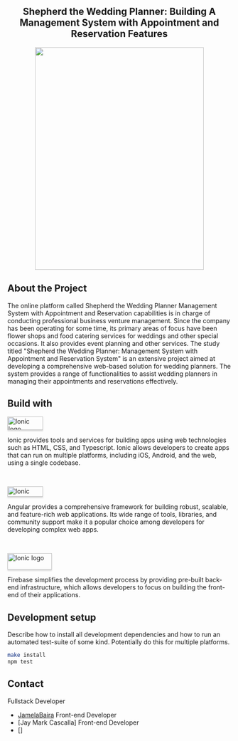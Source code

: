 <div align="center">
   
<h2>Shepherd the Wedding Planner: Building A Management System with Appointment and Reservation Features</h2>

<img src="https://github.com/jaymark0831/ShepherdTheWeddingPlanner/blob/main/Shepherd%20the%20wedding%20planner%20(1).png" height="500" width="380">
<br>
</div>

## About the Project

The online platform called Shepherd the Wedding Planner Management System with Appointment and Reservation capabilities is in charge of conducting professional business venture management. Since the company has been operating for some time, its primary areas of focus have been flower shops and food catering services for weddings and other special occasions. It also provides event planning and other services. The study titled "Shepherd the Wedding Planner: Management System with Appointment and Reservation System" is an extensive project aimed at developing a comprehensive web-based solution for wedding planners. The system provides a range of functionalities to assist wedding planners in managing their appointments and reservations effectively.

## Build with

<a href="https://ionicframework.com/" target="_blank"><img src="https://github.com/jaymark0831/ShepherdTheWeddingPlanner/blob/main/logo.png" alt="Ionic logo" style="height: 30px !important;width: 80px !important;box-shadow: 0px 3px 2px 0px rgba(190, 190, 190, 0.5) !important;-webkit-box-shadow: 0px 3px 2px 0px rgba(190, 190, 190, 0.5) !important;" ></a>

Ionic provides tools and services for building apps using web technologies such as HTML, CSS, and Typescript. Ionic allows developers to create apps that can run on multiple platforms, including iOS, Android, and the web, using a single codebase.

<br>

<a href="https://angular.io/" target="_blank"><img src="https://github.com/jaymark0831/ShepherdTheWeddingPlanner/blob/main/angular-logo.png" alt="Ionic logo" style="height: 23px !important;width: 80px !important;box-shadow: 0px 3px 2px 0px rgba(190, 190, 190, 0.5) !important;-webkit-box-shadow: 0px 3px 2px 0px rgba(190, 190, 190, 0.5) !important;" ></a>

Angular provides a comprehensive framework for building robust, scalable, and feature-rich web applications. Its wide range of tools, libraries, and community support make it a popular choice among developers for developing complex web apps.

<br>

<a href="https://firebase.google.com/" target="_blank"><img src="https://github.com/jaymark0831/ShepherdTheWeddingPlanner/blob/main/Firebase_Logo.png" alt="Ionic logo" style="height: 37px !important;width: 100px !important;box-shadow: 0px 3px 2px 0px rgba(190, 190, 190, 0.5) !important;-webkit-box-shadow: 0px 3px 2px 0px rgba(190, 190, 190, 0.5) !important;" ></a>

Firebase simplifies the development process by providing pre-built back-end infrastructure, which allows developers to focus on building the front-end of their applications.

## Development setup

Describe how to install all development dependencies and how to run an automated test-suite of some kind. Potentially do this for multiple platforms.

```sh
make install
npm test
```
## Contact
Fullstack Developer
* [JamelaBaira](https://github.com/JamelaBaira)
Front-end Developer
* [Jay Mark Cascalla]
Front-end Developer
* []





